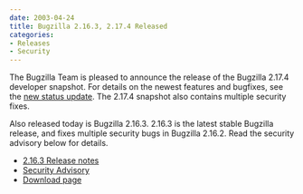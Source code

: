 ```yaml
---
date: 2003-04-24
title: Bugzilla 2.16.3, 2.17.4 Released
categories:
- Releases
- Security
---
```


The Bugzilla Team is pleased to announce the release of the Bugzilla 2.17.4 developer snapshot. For details on the newest features and bugfixes, see the [new status update](/blog/2003/04/24/status-update). The 2.17.4 snapshot also contains multiple security fixes.

Also released today is Bugzilla 2.16.3\. 2.16.3 is the latest stable Bugzilla release, and fixes multiple security bugs in Bugzilla 2.16.2\. Read the security advisory below for details.

*   [2.16.3 Release notes](/releases/2.16.3/)
*   [Security Advisory](/security/2.16.2/)
*   [Download page](/download/)  

